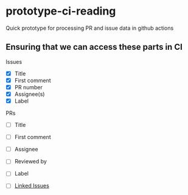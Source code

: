 # prototype-ci-reading
Quick prototype for processing PR and issue data in github actions 

## Ensuring that we can access these parts in CI

Issues

- [x] Title
- [x] First comment
- [x] PR number
- [x] Assignee(s)
- [x] Label

PRs

- [ ] Title
- [ ] First comment
- [ ] Assignee
- [ ] Reviewed by
- [ ] Label
- [ ] [Linked Issues](https://github.com/cli/cli/discussions/7097#discussioncomment-5229031) 

